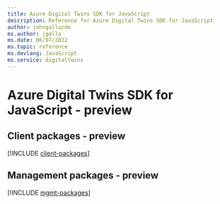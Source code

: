 ```yaml
---
title: Azure Digital Twins SDK for JavaScript
description: Reference for Azure Digital Twins SDK for JavaScript
author: johngallardo
ms.author: jgalla
ms.date: 06/07/2022
ms.topic: reference
ms.devlang: JavaScript
ms.service: digitaltwins
---
```

# Azure Digital Twins SDK for JavaScript - preview
## Client packages - preview
[!INCLUDE [client-packages](digital-twins-client-index.md)]

## Management packages - preview
[!INCLUDE [mgmt-packages](digital-twins-mgmt-index.md)]
